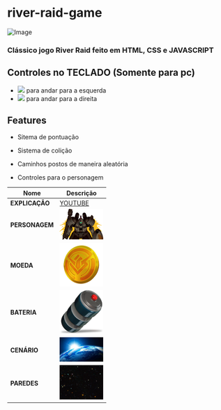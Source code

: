 # river-raid-game

![Image](https://user-images.githubusercontent.com/66041553/204693184-61747b9b-b06a-4c8c-b5f9-d6a4717e3a26.png)

### Clássico jogo River Raid feito em HTML, CSS e JAVASCRIPT

## Controles no TECLADO (Somente para pc)

-  <img src="https://user-images.githubusercontent.com/66041553/204817939-f34fa57b-f8d5-4c65-bf22-a2696ddfa1da.png" width="75px"></img>  para andar para a esquerda
-  <img src="https://user-images.githubusercontent.com/66041553/204817724-cceb3f69-dd2e-489f-b5a5-145fbec2b409.png" width="75px"></img>  para andar para a direita

## Features

- Sitema de pontuação

- Sistema de colição

- Caminhos postos de maneira aleatória

- Controles para o personagem

| Nome           | Descrição                                                             |
| -------------- | --------------------------------------------------------------------- |
| **EXPLICAÇÃO** | [YOUTUBE](https://youtu.be/ecVPGMlsfP4)                               |
| **PERSONAGEM** | <img src="./src/assets/svg/TG1-GSA.gif" width="100px"></img>          |
| **MOEDA**      | <img src="./src/assets/icons/gundam-coin.png" width="100px"></img>    |
| **BATERIA**    | <img src="./src/assets/icons/battery-icon.png" width="100px"></img>   |
| **CENÁRIO**    | <img src="./src/assets/img/space-background.jpg" width="100px"></img> |
| **PAREDES**    | <img src="./src/assets/img/space-black.jpg" width="100px"></img>      |
